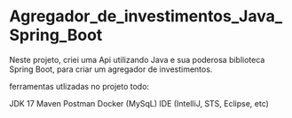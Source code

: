 # Agregador_de_investimentos_Java_Spring_Boot
Neste projeto, criei uma Api utilizando Java e sua poderosa biblioteca Spring Boot, para criar um agregador de investimentos.


ferramentas utlizadas no projeto todo:

JDK 17
Maven
Postman
Docker (MySqL)
IDE (IntelliJ, STS, Eclipse, etc)
